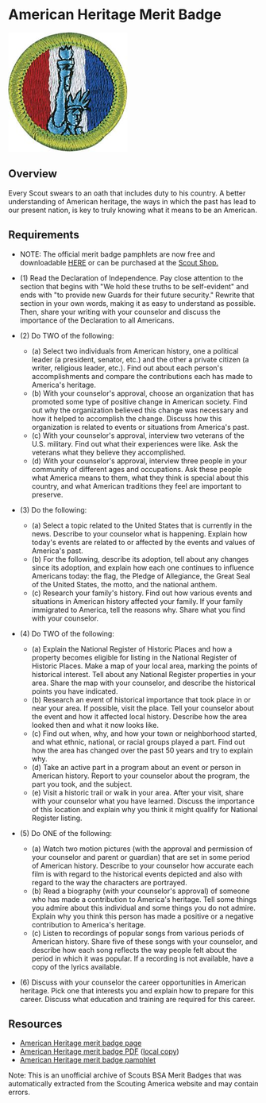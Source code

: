 

# American Heritage Merit Badge

![American Heritage Merit Badge](images/american-heritage-merit-badge.jpg)

## Overview



Every Scout swears to an oath that includes duty to his country. A better understanding of American heritage, the ways in which the past has lead to our present nation, is key to truly knowing what it means to be an American.

## Requirements

* NOTE:  The official merit badge pamphlets are now free and downloadable  [HERE](https://filestore.scouting.org/filestore/Merit_Badge_ReqandRes/Pamphlets/American%20Heritage.pdf) or can be purchased at the [Scout Shop.](https://www.scoutshop.org/)
* (1) Read the Declaration of Independence.  Pay close attention to the section that begins with "We hold these truths to be self-evident" and ends with "to provide new Guards for their future security." Rewrite that section in your own words, making it as easy to understand as possible.  Then, share your writing with your counselor and discuss the importance of the Declaration to all Americans.
* (2) Do TWO of the following:
    * (a) Select two individuals from American history, one a political leader (a president, senator, etc.) and the other a private citizen (a writer, religious leader, etc.). Find out about each person's accomplishments and compare the contributions each has made to America's heritage.
    * (b) With your counselor's approval, choose an organization that has promoted some type of positive change in American society. Find out why the organization believed this change was necessary and how it helped to accomplish the change. Discuss how this organization is related to events or situations from America's past.
    * (c) With your counselor's approval, interview two veterans of the U.S. military. Find out what their experiences were like. Ask the veterans what they believe they accomplished.
    * (d) With your counselor's approval, interview three people in your community of different ages and occupations. Ask these people what America means to them, what they think is special about this country, and what American traditions they feel are important to preserve.


* (3) Do the following:
    * (a) Select a topic related to the United States that is currently in the news. Describe to your counselor what is happening. Explain how today's events are related to or affected by the events and values of America's past.
    * (b) For the following, describe its adoption, tell about any changes since its adoption, and explain how each one continues to influence Americans today: the flag, the Pledge of Allegiance, the Great Seal of the United States, the motto, and the national anthem.
    * (c) Research your family's history. Find out how various events and situations in American history affected your family. If your family immigrated to America, tell the reasons why. Share what you find with your counselor.


* (4) Do TWO of the following:
    * (a) Explain the National Register of Historic Places and how a property becomes eligible for listing in the National Register of Historic Places. Make a map of your local area, marking the points of historical interest. Tell about any National Register properties in your area. Share the map with your counselor, and describe the historical points you have indicated.
    * (b) Research an event of historical importance that took place in or near your area. If possible, visit the place. Tell your counselor about the event and how it affected local history. Describe how the area looked then and what it now looks like.
    * (c) Find out when, why, and how your town or neighborhood started, and what ethnic, national, or racial groups played a part. Find out how the area has changed over the past 50 years and try to explain why.
    * (d) Take an active part in a program about an event or person in American history. Report to your counselor about the program, the part you took, and the subject.
    * (e) Visit a historic trail or walk in your area. After your visit, share with your counselor what you have learned. Discuss the importance of this location and explain why you think it might qualify for National Register listing.


* (5) Do ONE of the following:
    * (a) Watch two motion pictures (with the approval and permission of your counselor and parent or guardian) that are set in some period of American history. Describe to your counselor how accurate each film is with regard to the historical events depicted and also with regard to the way the characters are portrayed.
    * (b) Read a biography (with your counselor's approval) of someone who has made a contribution to America's heritage. Tell some things you admire about this individual and some things you do not admire. Explain why you think this person has made a positive or a negative contribution to America's heritage.
    * (c) Listen to recordings of popular songs from various periods of American history. Share five of these songs with your counselor, and describe how each song reflects the way people felt about the period in which it was popular. If a recording is not available, have a copy of the lyrics available.


* (6) Discuss with your counselor the career opportunities in American heritage. Pick one that interests you and explain how to prepare for this career. Discuss what education and training are required for this career.


## Resources

- [American Heritage merit badge page](https://www.scouting.org/merit-badges/american-heritage/)
- [American Heritage merit badge PDF](https://filestore.scouting.org/filestore/Merit_Badge_ReqandRes/Pamphlets/American%20Heritage.pdf) ([local copy](files/american-heritage-merit-badge.pdf))
- [American Heritage merit badge pamphlet](https://www.scoutshop.org/american-heritage-merit-badge-pamphlet-654548.html)

Note: This is an unofficial archive of Scouts BSA Merit Badges that was automatically extracted from the Scouting America website and may contain errors.